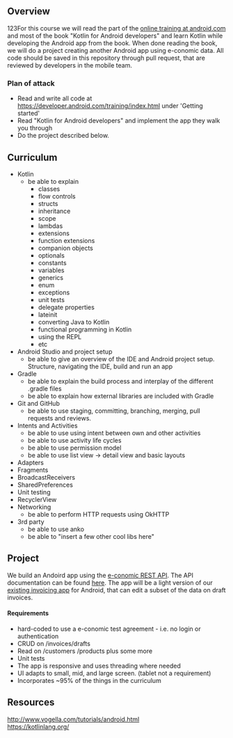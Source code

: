 ## Overview
123For this course we will read the part of the [online training at android.com](https://developer.android.com/training/index.html) and most of the book "Kotlin for Android developers" and learn Kotlin while developing the Android app from the book. When done reading the book, we will do a project creating another Android app using e-conomic data. All code should be saved in this repository through pull request, that are reviewed by developers in the mobile team.

### Plan of attack
- Read and write all code at https://developer.android.com/training/index.html under 'Getting started'
- Read "Kotlin for Android developers" and implement the app they walk you through
- Do the project described below.

## Curriculum

- Kotlin
    - be able to explain 
        - classes
        - flow controls
        - structs
        - inheritance
        - scope
        - lambdas
        - extensions
        - function extensions
        - companion objects
        - optionals
        - constants
        - variables
        - generics
        - enum
        - exceptions
        - unit tests
        - delegate properties
        - lateinit
        - converting Java to Kotlin
        - functional programming in Kotlin
        - using the REPL 
        - etc       
- Android Studio and project setup
    - be able to give an overview of the IDE and Android project setup. Structure, navigating the IDE, build and run an app
- Gradle
    - be able to explain the build process and interplay of the different .gradle files
    - be able to explain how external libraries are included with Gradle
- Git and GitHub
    - be able to use staging, committing, branching, merging, pull requests and reviews.
- Intents and Activities
    - be able to use using intent between own and other activities
    - be able to use activity life cycles
    - be able to use permission model
    - be able to use list view -> detail view and basic layouts
- Adapters
- Fragments
- BroadcastReceivers
- SharedPreferences
- Unit testing
- RecyclerView
- Networking
    - be able to perform HTTP requests using OkHTTP
- 3rd party
    - be able to use anko
    - be able to "insert a few other cool libs here"

## Project
We build an Andoird app using the [e-conomic REST API](https://restapi.e-conomic.com/). The API documentation can be found [here](http://restdocs.e-conomic.com/). The app will be a light version of our [existing invoicing app](https://github.com/e-conomic/econ-android-sales/) for Android, that can edit a subset of the data on draft invoices.

#### Requirements
- hard-coded to use a e-conomic test agreement - i.e. no login or authentication
- CRUD on /invoices/drafts
- Read on /customers /products plus some more
- Unit tests
- The app is responsive and uses threading where needed
- UI adapts to small, mid, and large screen. (tablet not a requirement)
- Incorporates ~95% of the things in the curriculum

## Resources
http://www.vogella.com/tutorials/android.html   
https://kotlinlang.org/

    
